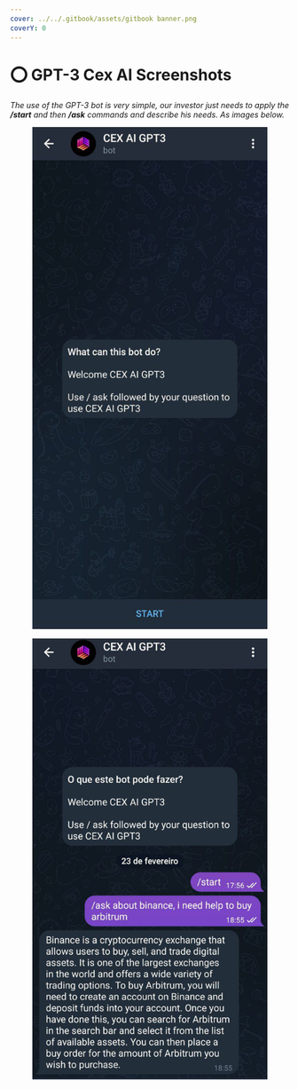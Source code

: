 ```yaml
---
cover: ../../.gitbook/assets/gitbook banner.png
coverY: 0
---
```


# ⭕ GPT-3 Cex AI Screenshots

_The use of the GPT-3 bot is very simple, our investor just needs to apply the **/start** and then **/ask** commands and describe his needs. As images below._

<div>

<figure><img src="../../.gitbook/assets/photo_2023-02-21 21.46.42.jpeg" alt=""><figcaption></figcaption></figure>

 

<figure><img src="../../.gitbook/assets/photo_2023-02-23 18.59.15.jpeg" alt=""><figcaption></figcaption></figure>

</div>
